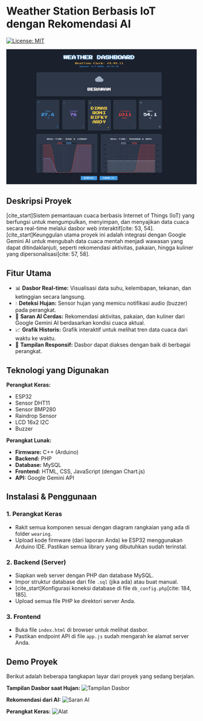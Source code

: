 # Weather Station Berbasis IoT dengan Rekomendasi AI

[![License: MIT](https://img.shields.io/badge/License-MIT-yellow.svg)](https://opensource.org/licenses/MIT)

![Tampilan Dasbor](https://raw.githubusercontent.com/dimassh2/cuaca/main/dashboard.png) 

## Deskripsi Proyek

[cite_start]Sistem pemantauan cuaca berbasis Internet of Things (IoT) yang berfungsi untuk mengumpulkan, menyimpan, dan menyajikan data cuaca secara real-time melalui dasbor web interaktif[cite: 53, 54]. [cite_start]Keunggulan utama proyek ini adalah integrasi dengan Google Gemini AI untuk mengubah data cuaca mentah menjadi wawasan yang dapat ditindaklanjuti, seperti rekomendasi aktivitas, pakaian, hingga kuliner yang dipersonalisasi[cite: 57, 58].

## Fitur Utama

-   📊 **Dasbor Real-time:** Visualisasi data suhu, kelembapan, tekanan, dan ketinggian secara langsung.
-   💧 **Deteksi Hujan:** Sensor hujan yang memicu notifikasi audio (buzzer) pada perangkat.
-   🤖 **Saran AI Cerdas:** Rekomendasi aktivitas, pakaian, dan kuliner dari Google Gemini AI berdasarkan kondisi cuaca aktual.
-   📈 **Grafik Historis:** Grafik interaktif untuk melihat tren data cuaca dari waktu ke waktu.
-   📱 **Tampilan Responsif:** Dasbor dapat diakses dengan baik di berbagai perangkat.

## Teknologi yang Digunakan

**Perangkat Keras:**
* ESP32
* Sensor DHT11
* Sensor BMP280
* Raindrop Sensor
* LCD 16x2 I2C
* Buzzer

**Perangkat Lunak:**
* **Firmware:** C++ (Arduino)
* **Backend:** PHP
* **Database:** MySQL
* **Frontend:** HTML, CSS, JavaScript (dengan Chart.js)
* **API:** Google Gemini API

## Instalasi & Penggunaan

### 1. Perangkat Keras
- Rakit semua komponen sesuai dengan diagram rangkaian yang ada di folder `wearing`.
- Upload kode firmware (dari laporan Anda) ke ESP32 menggunakan Arduino IDE. Pastikan semua library yang dibutuhkan sudah terinstal.

### 2. Backend (Server)
- Siapkan web server dengan PHP dan database MySQL.
- Impor struktur database dari file `.sql` (jika ada) atau buat manual.
- [cite_start]Konfigurasi koneksi database di file `db_config.php`[cite: 184, 185].
- Upload semua file PHP ke direktori server Anda.

### 3. Frontend
- Buka file `index.html` di browser untuk melihat dasbor.
- Pastikan endpoint API di file `app.js` sudah mengarah ke alamat server Anda.

## Demo Proyek

Berikut adalah beberapa tangkapan layar dari proyek yang sedang berjalan.

**Tampilan Dasbor saat Hujan:**
![Tampilan Dasbor](https://raw.githubusercontent.com/dimassh2/cuaca/main/path/to/your/dashboard_screenshot.png)

**Rekomendasi dari AI:**
![Saran AI](https://raw.githubusercontent.com/dimassh2/cuaca/main/path/to/your/ai_recommendation.png)

**Perangkat Keras:**
![Alat](https://raw.githubusercontent.com/dimassh2/cuaca/main/path/to/your/hardware_photo.png)

